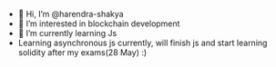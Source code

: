 - 👋 Hi, I’m @harendra-shakya
- 👀 I’m interested in blockchain development
- 🌱 I’m currently learning Js
- Learning asynchronous js currently, will finish js and start learning solidity after my exams(28 May) :)

<!---
harendra-shakya/harendra-shakya is a ✨ special ✨ repository because its `README.md` (this file) appears on your GitHub profile.
You can click the Preview link to take a look at your changes.
--->
